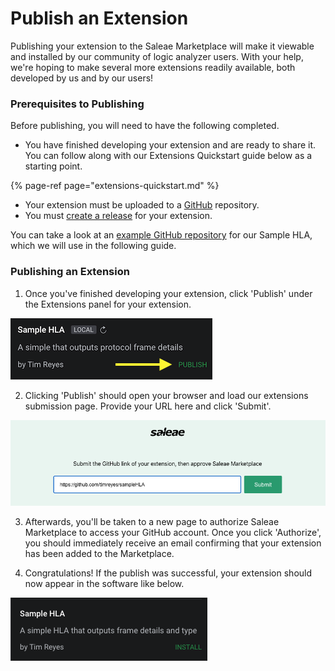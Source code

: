 # Publish an Extension

Publishing your extension to the Saleae Marketplace will make it viewable and installed by our community of logic analyzer users. With your help, we're hoping to make several more extensions readily available, both developed by us and by our users!

### Prerequisites to Publishing

Before publishing, you will need to have the following completed.

* You have finished developing your extension and are ready to share it. You can follow along with our Extensions Quickstart guide below as a starting point.

{% page-ref page="extensions-quickstart.md" %}

* Your extension must be uploaded to a [GitHub](https://github.com/) repository.
* You must [create a release](https://help.github.com/en/github/administering-a-repository/managing-releases-in-a-repository) for your extension.

You can take a look at an [example GitHub repository](https://github.com/timreyes/sampleHLA) for our Sample HLA, which we will use in the following guide.

### Publishing an Extension

1. Once you've finished developing your extension, click 'Publish' under the Extensions panel for your extension.

![](../.gitbook/assets/screen-shot-2020-06-10-at-8.40.05-pm.png)

2. Clicking 'Publish' should open your browser and load our extensions submission page. Provide your URL here and click 'Submit'.

![](../.gitbook/assets/screen-shot-2020-06-11-at-8.52.44-pm.png)

3. Afterwards, you'll be taken to a new page to authorize Saleae Marketplace to access your GitHub account. Once you click 'Authorize', you should immediately receive an email confirming that your extension has been added to the Marketplace.

4. Congratulations! If the publish was successful, your extension should now appear in the software like below.

![](../.gitbook/assets/screen-shot-2020-06-11-at-9.17.50-pm.png)



